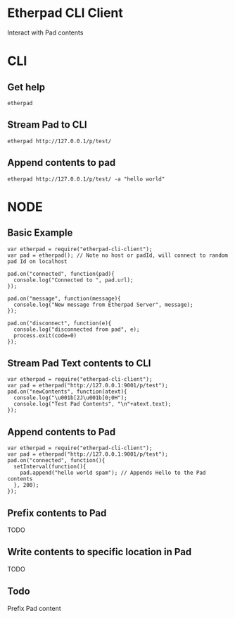 # Etherpad CLI Client
Interact with Pad contents

# CLI
## Get help
```
etherpad
```

## Stream Pad to CLI
```
etherpad http://127.0.0.1/p/test/
```

## Append contents to pad
```
etherpad http://127.0.0.1/p/test/ -a "hello world"
```

# NODE
## Basic Example

```
var etherpad = require("etherpad-cli-client");
var pad = etherpad(); // Note no host or padId, will connect to random pad Id on localhost

pad.on("connected", function(pad){
  console.log("Connected to ", pad.url);
});

pad.on("message", function(message){
  console.log("New message from Etherpad Server", message);
});

pad.on("disconnect", function(e){
  console.log("disconnected from pad", e);
  process.exit(code=0)
});
```

## Stream Pad Text contents to CLI
```
var etherpad = require("etherpad-cli-client");
var pad = etherpad("http://127.0.0.1:9001/p/test");
pad.on("newContents", function(atext){
  console.log("\u001b[2J\u001b[0;0H");
  console.log("Test Pad Contents", "\n"+atext.text);
});
```

## Append contents to Pad
```
var etherpad = require("etherpad-cli-client");
var pad = etherpad("http://127.0.0.1:9001/p/test");
pad.on("connected", function(){
  setInterval(function(){
    pad.append("hello world spam"); // Appends Hello to the Pad contents
  }, 200);
});
```

## Prefix contents to Pad
TODO

## Write contents to specific location in Pad
TODO

## Todo
Prefix Pad content
